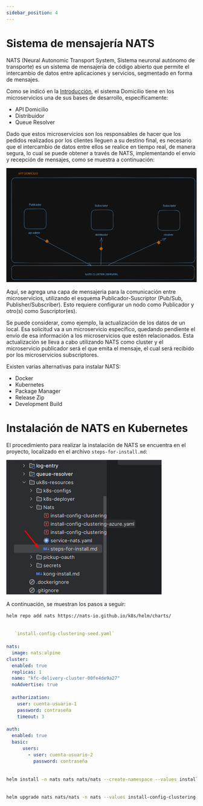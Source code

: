 ```yaml
---
sidebar_position: 4
---
```


# Sistema de mensajería NATS    

NATS (Neural Autonomic Transport System, Sistema neuronal autónomo de transporte) es un sistema de mensajería de código abierto que permite el intercambio de datos entre aplicaciones y servicios, segmentado en forma de mensajes.

Como se indicó en la [Introducción](intro.md#arquitectura-del-proyecto), el sistema Domicilio tiene en los microservicios una de sus bases de desarrollo, específicamente:  

- API Domicilio  
- Distribuidor  
- Queue Resolver  

Dado que estos microservicios son los responsables de hacer que los pedidos realizados por los clientes lleguen a su destino final, es necesario que el intercambio de datos entre ellos se realice en tiempo real, de manera segura, lo cual se puede obtener a través de NATS, implementando el envío y recepción de mensajes, como se muestra a continuación:  

![App-Domicilio-NATS](/img/App-Domicilio-NATS.png)  

Aquí, se agrega una capa de mensajeria para la comunicación entre microservicios, utilizando el esquema Publicador-Suscriptor (Pub/Sub, Publisher/Subscriber).  Esto requiere configurar un nodo como Publicador y otro(s) como Suscriptor(es).

Se puede considerar, como ejemplo, la actualización de los datos de un local. Esa solicitud va a un microservicio específico, quedando pendiente el envío de esa información a los microservicios que estén relacionados. Esta actualización se lleva a cabo utilizando NATS como cluster y el microservicio publicador será el que emita el mensaje, el cual será recibido por los microservicios subscriptores.  

Existen varias alternativas para instalar NATS:  
- Docker  
- Kubernetes  
- Package Manager  
- Release Zip  
- Development Build  


# Instalación de NATS en Kubernetes 

El procedimiento para realizar la instalación de NATS se encuentra en el proyecto, localizado en el archivo `steps-for-install.md`:  

![Pasos-para-instalar-NATS](/img/Pasos-para-instalar-NATS.png)  


A continuación, se muestran los pasos a seguir:  

```bash title="1) Agregar repo de NATS"  
helm repo add nats https://nats-io.github.io/k8s/helm/charts/
```  


```yaml title="2) Configuración del archivo con la respectiva cuenta de usuario y contraseña: "  

   `install-config-clustering-seed.yaml`

nats:
  image: nats:alpine
cluster:
  enabled: true
  replicas: 1
  name: "kfc-delivery-cluster-00fe4de9a27"
  noAdvertise: true

  authorization:
    user: cuenta-usuario-1
    password: contraseña
    timeout: 3

auth:
  enabled: true
  basic:
      users:
        - user: cuenta-usuario-2
          password: contraseña
```  


```bash title="3)Instalación de NATS, usando NATS Helm Charts y el archivo configurado en el paso 2"  

helm install -n nats nats nats/nats --create-namespace --values install-config-clustering-seed.yaml
```  


```bash title="4)Actualización del archivo de configuración"  

helm upgrade nats nats/nats -n nats --values install-config-clustering-seed.yaml
```  
